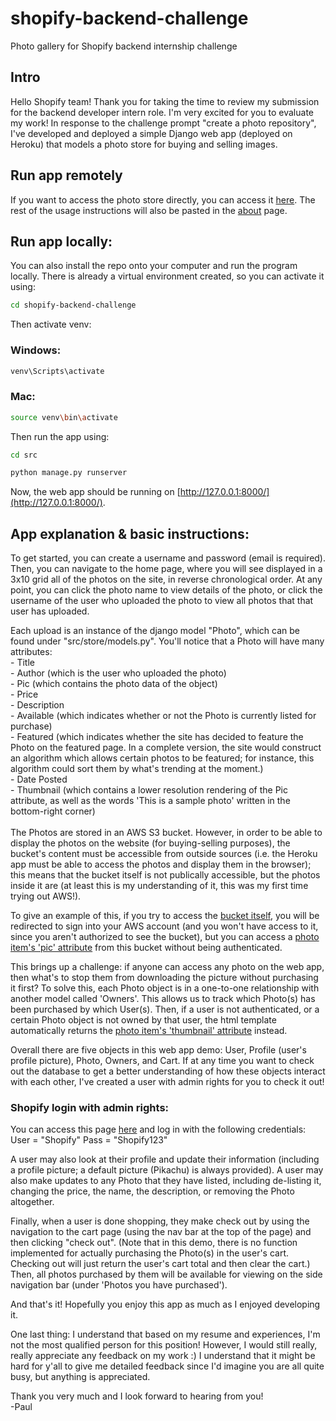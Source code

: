 # shopify-backend-challenge
Photo gallery for Shopify backend internship challenge

## Intro
Hello Shopify team! Thank you for taking the time to review my submission for the backend developer intern role. I'm very excited for you to evaluate my work! In response to the challenge prompt "create a photo repository", I've developed and deployed a simple Django web app (deployed on Heroku) that models a photo store for buying and selling images. 

## Run app remotely
If you want to access the photo store directly, you can access it [here](https://paulhinta-shopify-backend-2021.herokuapp.com/). The rest of the usage instructions will also be pasted in the [about](https://paulhinta-shopify-backend-2021.herokuapp.com/about/) page.

## Run app locally:
You can also install the repo onto your computer and run the program locally. There is already a virtual environment created, so you can activate it using:
```bash
cd shopify-backend-challenge
```
Then activate venv:
### Windows:
```bash
venv\Scripts\activate
```
### Mac:
```bash
source venv\bin\activate
```
Then run the app using:
```bash
cd src

python manage.py runserver
```
Now, the web app should be running on [http://127.0.0.1:8000/](http://127.0.0.1:8000/).

## App explanation & basic instructions:
To get started, you can create a username and password (email is required). Then, you can navigate to the home page, where you will see displayed in a 3x10 grid all of the photos on the site, in reverse chronological order. At any point, you can click the photo name to view details of the photo, or click the username of the user who uploaded the photo to view all photos that that user has uploaded.

Each upload is an instance of the django model "Photo", which can be found under "src/store/models.py". You'll notice that a Photo will have many attributes: </br>
                - Title </br>
                - Author (which is the user who uploaded the photo) </br>
                - Pic (which contains the photo data of the object) </br>
                - Price </br>
                - Description </br>
                - Available (which indicates whether or not the Photo is currently listed for purchase) </br>
                - Featured (which indicates whether the site has decided to feature the Photo on the featured page. In a complete version, the site would construct an algorithm which allows certain photos to be featured; for instance, this algorithm could sort them by what's trending at the moment.) </br>
                - Date Posted </br>
                - Thumbnail (which contains a lower resolution rendering of the Pic attribute, as well as the words 'This is a sample photo' written in the bottom-right corner) </br>                
The Photos are stored in an AWS S3 bucket. However, in order to be able to display the photos on the website (for buying-selling purposes), the bucket's content must be accessible from outside sources (i.e. the Heroku app must be able to access the photos and display them in the browser); this means that the bucket itself is not publically accessible, but the photos inside it are (at least this is my understanding of it, this was my first time trying out AWS!).</br>

To give an example of this, if you try to access the [bucket itself](https://s3.console.aws.amazon.com/s3/buckets/paulhinta-shopify-backend-2021), you will be redirected to sign into your AWS account (and you won't have access to it, since you aren't authorized to see the bucket), but you can access a [photo item's 'pic' attribute](https://paulhinta-shopify-backend-2021.s3.ca-central-1.amazonaws.com/Room_25.jpg) from this bucket without being authenticated.</br>

This brings up a challenge: if anyone can access any photo on the web app, then what's to stop them from downloading the picture without purchasing it first? To solve this, each Photo object is in a one-to-one relationship with another model called 'Owners'. This allows us to track which Photo(s) has been purchased by which User(s). Then, if a user is not authenticated, or a certain Photo object is not owned by that user, the html template automatically returns the [photo item's 'thumbnail' attribute](https://paulhinta-shopify-backend-2021.s3.ca-central-1.amazonaws.com/thumbnail/Room_25.jpg) instead.</br>

Overall there are five objects in this web app demo: User, Profile (user's profile picture), Photo, Owners, and Cart. If at any time you want to check out the database to get a better understanding of how these objects interact with each other, I've created a user with admin rights for you to check it out! </br>

### Shopify login with admin rights:
You can access this page [here](https://paulhinta-shopify-backend-2021.herokuapp.com/admin/) and log in with the following credentials: </br>
User = "Shopify"
Pass = "Shopify123"

A user may also look at their profile and update their information (including a profile picture; a default picture (Pikachu) is always provided). A user may also make updates to any Photo that they have listed, including de-listing it, changing the price, the name, the description, or removing the Photo altogether. </br>

Finally, when a user is done shopping, they make check out by using the navigation to the cart page (using the nav bar at the top of the page) and then clicking "check out". (Note that in this demo, there is no function implemented for actually purchasing the Photo(s) in the user's cart. Checking out will just return the user's cart total and then clear the cart.) Then, all photos purchased by them will be available for viewing on the side navigation bar (under 'Photos you have purchased'). </br>

And that's it! Hopefully you enjoy this app as much as I enjoyed developing it. </br>

One last thing: I understand that based on my resume and experiences, I'm not the most qualified person for this position! However, I would still really, really appreciate any feedback on my work :) I understand that it might be hard for y'all to give me detailed feedback since I'd imagine you are all quite busy, but anything is appreciated. </br>

Thank you very much and I look forward to hearing from you!</br>
-Paul
